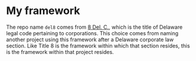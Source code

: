 # My framework

The repo name `del8` comes from [8 Del. C.](https://delcode.delaware.gov/title8/), which is the title of Delaware legal code pertaining to corporations.
This choice comes from naming another project using this framework after a Delaware corporate law section.
Like Title 8 is the framework within which that section resides, this is the framework within that project resides.
